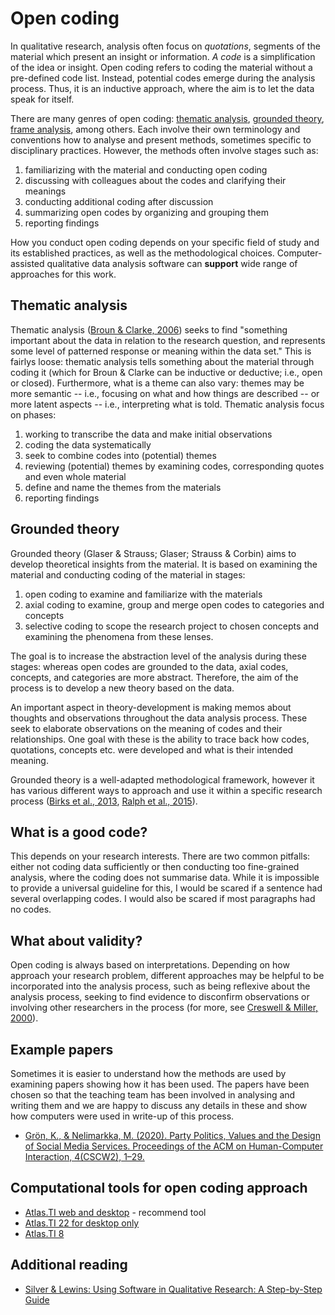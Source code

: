 # Open coding

In qualitative research, analysis often focus on _quotations_, segments of the material which present an insight or information.
_A code_ is a simplification of the idea or insight.
Open coding refers to coding the material without a pre-defined code list.
Instead, potential codes emerge during the analysis process.
Thus, it is an inductive approach, where the aim is to let the data speak for itself.

There are many genres of open coding:
[thematic analysis](https://en.wikipedia.org/wiki/Thematic_analysis),
[grounded theory](https://en.wikipedia.org/wiki/Grounded_theory),
[frame analysis](https://en.wikipedia.org/wiki/Frame_analysis),
among others.
Each involve their own terminology and conventions how to analyse and present methods, sometimes specific to disciplinary practices.
However, the methods often involve stages such as:

1. familiarizing with the material and conducting open coding
1. discussing with colleagues about the codes and clarifying their meanings
1. conducting additional coding after discussion
1. summarizing open codes by organizing and grouping them
1. reporting findings

How you conduct open coding depends on your specific field of study and its established practices, as well as the methodological choices.
Computer-assisted qualitative data analysis software can **support** wide range of approaches for this work.

## Thematic analysis

Thematic analysis ([Broun & Clarke, 2006](https://www.tandfonline.com/doi/abs/10.1191/1478088706qp063oa)) seeks to find "something important about the data in relation to the research question, and represents some level of patterned response or meaning within the data set."
This is fairlys loose: thematic analysis tells something about the material through coding it (which for Broun & Clarke can be inductive or deductive; i.e., open or closed).
Furthermore, what is a theme can also vary: themes may be more semantic -- i.e., focusing on what and how things are described -- or more latent aspects -- i.e., interpreting what is told.
Thematic analysis focus on phases:

1. working to transcribe the data and make initial observations
1. coding the data systematically
1. seek to combine codes into (potential) themes
1. reviewing (potential) themes by examining codes, corresponding quotes and even whole material
1. define and name the themes from the materials
1. reporting findings

## Grounded theory

Grounded theory (Glaser & Strauss; Glaser; Strauss & Corbin) aims to develop theoretical insights from the material.
It is based on examining the material and conducting coding of the material in stages:

1. open coding to examine and familiarize with the materials
1. axial coding to examine, group and merge open codes to categories and concepts
1. selective coding to scope the research project to chosen concepts and examining the phenomena from these lenses.

The goal is to increase the abstraction level of the analysis during these stages:
whereas open codes are grounded to the data,
axial codes, concepts, and categories are more abstract.
Therefore, the aim of the process is to develop a new theory based on the data.

An important aspect in theory-development is making memos about thoughts and observations throughout the data analysis process.
These seek to elaborate observations on the meaning of codes and their relationships.
One goal with these is the ability to trace back how codes, quotations, concepts etc. were developed and what is their intended meaning.

Grounded theory is a well-adapted methodological framework, however it has various different ways to approach and use it within a specific research process ([Birks et al., 2013](https://www.tandfonline.com/doi/full/10.1057/ejis.2012.48), [Ralph et al., 2015](http://journals.sagepub.com/doi/10.1177/1609406915611576)).


## What is a good code?

This depends on your research interests.
There are two common pitfalls: either not coding data sufficiently or then conducting too fine-grained analysis, where the coding does not summarise data.
While it is impossible to provide a universal guideline for this, I would be scared if a sentence had several overlapping codes.
I would also be scared if most paragraphs had no codes.

## What about validity?

Open coding is always based on interpretations.
Depending on how approach your research problem, different approaches may be helpful to be incorporated into the analysis process, such as being reflexive about the analysis process, seeking to find evidence to disconfirm observations or involving other researchers in the process (for more, see [Creswell & Miller, 2000](http://www.tandfonline.com/doi/abs/10.1207/s15430421tip3903_2)).

## Example papers

Sometimes it is easier to understand how the methods are used by examining papers showing how it has been used.
The papers have been chosen so that the teaching team has been involved in analysing and writing them and we are happy to discuss any details in these and show how computers were used in write-up of this process.

* [Grön, K., & Nelimarkka, M. (2020). Party Politics, Values and the Design of Social Media Services. Proceedings of the ACM on Human-Computer Interaction, 4(CSCW2), 1–29.](https://doi.org/10.1145/3415175)

## Computational tools for open coding approach

* [Atlas.TI web and desktop](atlasti) - recommend tool
* [Atlas.TI 22 for desktop only](atlasti_desktop)
* [Atlas.TI 8](atlasti_8)

## Additional reading

* [Silver & Lewins: Using Software in Qualitative Research: A Step-by-Step Guide](http://methods.sagepub.com/book/using-software-in-qualitative-research-2e)
